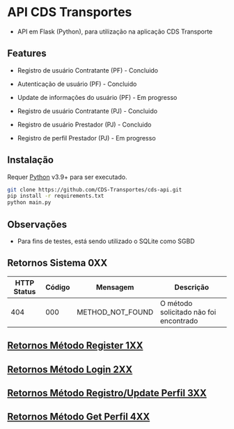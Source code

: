 # API CDS Transportes

- API em Flask (Python), para utilização na aplicação CDS Transporte

## Features


- Registro de usuário Contratante (PF) - Concluido
- Autenticação de usuário (PF) - Concluido
- Update de informações do usuário (PF) - Em progresso


- Registro de usuário Contratante (PJ) - Concluido
- Registro de usuário Prestador (PJ) - Concluido
- Registro de perfil Prestador (PJ) - Em progresso


## Instalação

Requer [Python](https://www.python.org/downloads/) v3.9+ para ser executado.


```sh
git clone https://github.com/CDS-Transportes/cds-api.git
pip install -r requirements.txt
python main.py
```

## Observações

- Para fins de testes, está sendo utilizado o SQLite como SGBD

## Retornos Sistema 0XX

| HTTP Status | Código | Mensagem | Descrição |
| ------ | ------ | ------ | ------ |
| 404 | 000 | METHOD_NOT_FOUND | O método solicitado não foi encontrado |


## [Retornos Método Register 1XX](https://github.com/CDS-Transportes/cds-api/tree/main/methods)
## [Retornos Método Login 2XX](https://github.com/CDS-Transportes/cds-api/tree/main/methods)
## [Retornos Método Registro/Update Perfil 3XX](https://github.com/CDS-Transportes/cds-api/tree/main/methods)
## [Retornos Método Get Perfil 4XX](https://github.com/CDS-Transportes/cds-api/tree/main/methods)



